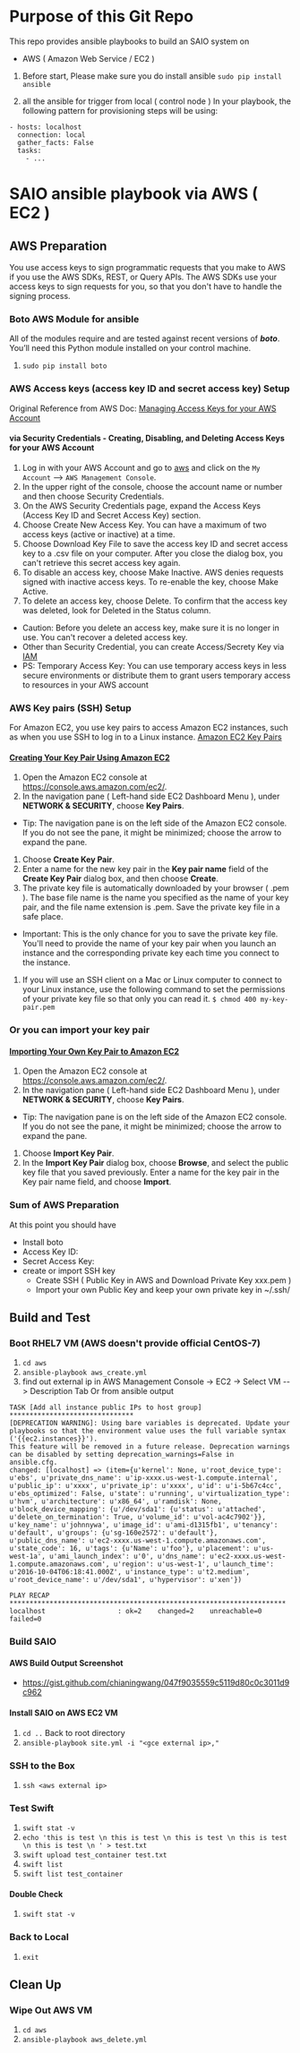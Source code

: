 Purpose of this Git Repo
=================================
This repo provides ansible playbooks to build an SAIO system on
 * AWS ( Amazon Web Service / EC2 )

1. Before start, Please make sure you do install ansible
`sudo pip install ansible`

1. all the ansible for trigger from local ( control node )
In your playbook, the following pattern for provisioning steps will be using:
```
- hosts: localhost
  connection: local
  gather_facts: False
  tasks:
    - ...
```
SAIO ansible playbook via AWS ( EC2 )
=================================
## AWS Preparation
You use access keys to sign programmatic requests that you make to AWS if you use the AWS SDKs, REST, or Query APIs. The AWS SDKs use your access keys to sign requests for you, so that you don't have to handle the signing process.

### Boto AWS Module for ansible
All of the modules require and are tested against recent versions of ***boto***. You’ll need this Python module installed on your control machine.

1. `sudo pip install boto`

### AWS Access keys (access key ID and secret access key) Setup
Original Reference from AWS Doc: [Managing Access Keys for your AWS Account](http://docs.aws.amazon.com/general/latest/gr/managing-aws-access-keys.html)
#### via Security Credentials - Creating, Disabling, and Deleting Access Keys for your AWS Account
1. Log in with your AWS Account and go to
   [aws](https://aws.amazon.com/) and click on the
   `My Account` --> `AWS Management Console`.
1. In the upper right of the console, choose the account name or number and then choose Security Credentials.
1. On the AWS Security Credentials page, expand the Access Keys (Access Key ID and Secret Access Key) section.
1. Choose Create New Access Key. You can have a maximum of two access keys (active or inactive) at a time.
1. Choose Download Key File to save the access key ID and secret access key to a .csv file on your computer. After you close the dialog box, you can't retrieve this secret access key again.
1. To disable an access key, choose Make Inactive. AWS denies requests signed with inactive access keys. To re-enable the key, choose Make Active.
1. To delete an access key, choose Delete. To confirm that the access key was deleted, look for Deleted in the Status column.

 * Caution: Before you delete an access key, make sure it is no longer in use. You can't recover a deleted access key.
 * Other than Security Credential, you can create Access/Secrety Key via [IAM](http://docs.aws.amazon.com/IAM/latest/UserGuide/id_credentials_access-keys.html#Using_CreateAccessKey)
 * PS: Temporary Access Key: You can use temporary access keys in less secure environments or distribute them to grant users temporary access to resources in your AWS account

### AWS Key pairs (SSH) Setup
For Amazon EC2, you use key pairs to access Amazon EC2 instances, such as when you use SSH to log in to a Linux instance. [Amazon EC2 Key Pairs](http://docs.aws.amazon.com/AWSEC2/latest/UserGuide/ec2-key-pairs.html)
#### [Creating Your Key Pair Using Amazon EC2](http://docs.aws.amazon.com/AWSEC2/latest/UserGuide/ec2-key-pairs.html#having-ec2-create-your-key-pair)
1. Open the Amazon EC2 console at https://console.aws.amazon.com/ec2/.
1. In the navigation pane ( Left-hand side EC2 Dashboard Menu ), under **NETWORK & SECURITY**, choose **Key Pairs**.

 * Tip: The navigation pane is on the left side of the Amazon EC2 console. If you do not see the pane, it might be minimized; choose the arrow to expand the pane.

1. Choose **Create Key Pair**.
1. Enter a name for the new key pair in the **Key pair name** field of the **Create Key Pair** dialog box, and then choose **Create**.
1. The private key file is automatically downloaded by your browser ( <key pair name>.pem ). The base file name is the name you specified as the name of your key pair, and the file name extension is .pem. Save the private key file in a safe place.

 * Important: This is the only chance for you to save the private key file. You'll need to provide the name of your key pair when you launch an instance and the corresponding private key each time you connect to the instance.

1. If you will use an SSH client on a Mac or Linux computer to connect to your Linux instance, use the following command to set the permissions of your private key file so that only you can read it.
`$ chmod 400 my-key-pair.pem`

### Or you can import your key pair
#### [Importing Your Own Key Pair to Amazon EC2](http://docs.aws.amazon.com/AWSEC2/latest/UserGuide/ec2-key-pairs.html#how-to-generate-your-own-key-and-import-it-to-aws)
1. Open the Amazon EC2 console at https://console.aws.amazon.com/ec2/.
1. In the navigation pane ( Left-hand side EC2 Dashboard Menu ), under **NETWORK & SECURITY**, choose **Key Pairs**.
 * Tip: The navigation pane is on the left side of the Amazon EC2 console. If you do not see the pane, it might be minimized; choose the arrow to expand the pane.
1. Choose **Import Key Pair**.
1. In the **Import Key Pair** dialog box, choose **Browse**, and select the public key file that you saved previously. Enter a name for the key pair in the Key pair name field, and choose **Import**.

### Sum of AWS Preparation
At this point you should have
 * Install boto
 * Access Key ID:
 * Secret Access Key:
 * create or import SSH key
   * Create SSH ( Public Key in AWS and Download Private Key xxx.pem )
   * Import your own Public Key and keep your own private key in ~/.ssh/

## Build and Test
### Boot RHEL7 VM (AWS doesn't provide official CentOS-7)
1. `cd aws`
1. `ansible-playbook aws_create.yml`
1. find out external ip in AWS Management Console -> EC2 -> Select VM --> Description Tab Or from ansible output
```
TASK [Add all instance public IPs to host group] *******************************
[DEPRECATION WARNING]: Using bare variables is deprecated. Update your playbooks so that the environment value uses the full variable syntax
('{{ec2.instances}}').
This feature will be removed in a future release. Deprecation warnings can be disabled by setting deprecation_warnings=False in
ansible.cfg.
changed: [localhost] => (item={u'kernel': None, u'root_device_type': u'ebs', u'private_dns_name': u'ip-xxxx.us-west-1.compute.internal', u'public_ip': u'xxxx', u'private_ip': u'xxxx', u'id': u'i-5b67c4cc', u'ebs_optimized': False, u'state': u'running', u'virtualization_type': u'hvm', u'architecture': u'x86_64', u'ramdisk': None, u'block_device_mapping': {u'/dev/sda1': {u'status': u'attached', u'delete_on_termination': True, u'volume_id': u'vol-ac4c7902'}}, u'key_name': u'johnnywa', u'image_id': u'ami-d1315fb1', u'tenancy': u'default', u'groups': {u'sg-160e2572': u'default'}, u'public_dns_name': u'ec2-xxxx.us-west-1.compute.amazonaws.com', u'state_code': 16, u'tags': {u'Name': u'foo'}, u'placement': u'us-west-1a', u'ami_launch_index': u'0', u'dns_name': u'ec2-xxxx.us-west-1.compute.amazonaws.com', u'region': u'us-west-1', u'launch_time': u'2016-10-04T06:18:41.000Z', u'instance_type': u't2.medium', u'root_device_name': u'/dev/sda1', u'hypervisor': u'xen'})

PLAY RECAP *********************************************************************
localhost                  : ok=2    changed=2    unreachable=0    failed=0
```

### Build SAIO

#### AWS Build Output Screenshot
 * https://gist.github.com/chianingwang/047f9035559c5119d80c0c3011d9c962

#### Install SAIO on AWS EC2 VM
1. `cd ..` Back to root directory
1. `ansible-playbook site.yml -i "<gce external ip>,"`

### SSH to the Box
1. `ssh <aws external ip>`

### Test Swift
1. `swift stat -v`
1. `echo 'this is test \n this is test \n this is test \n this is test \n this is test \n ' > test.txt`
1. `swift upload test_container test.txt`
1. `swift list `
1. `swift list test_container`

#### Double Check
1. `swift stat -v`

### Back to Local
1. `exit`

## Clean Up
### Wipe Out AWS VM
1. `cd aws`
1. `ansible-playbook aws_delete.yml`
